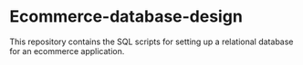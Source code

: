 # Ecommerce-database-design
This repository contains the SQL scripts for setting up a relational database for an ecommerce application.
